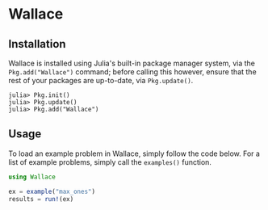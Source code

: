 # Wallace

## Installation
Wallace is installed using Julia's built-in package manager system, via the `Pkg.add("Wallace")` command; before calling this however, ensure that the rest of your packages are up-to-date, via `Pkg.update()`.

    julia> Pkg.init()
    julia> Pkg.update()
    julia> Pkg.add("Wallace")

## Usage
To load an example problem in Wallace, simply follow the code below. For a list of example problems, simply call the `examples()` function.

```julia
using Wallace

ex = example("max_ones")
results = run!(ex)
```
